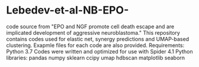 # Lebedev-et-al-NB-EPO-
code source from "EPO and NGF promote cell death escape and are implicated development of aggressive neuroblastoma."
This repository contains codes used for elastic net, synergy predictions and UMAP-based clustering. Exapmle files for each code are also provided.
Requirements:
Python 3.7
Codes were written and optimized for use with Spider 4.1
Python libraries:
pandas
numpy
sklearn
ccipy
umap
hdbscan
matplotlib
seaborn
